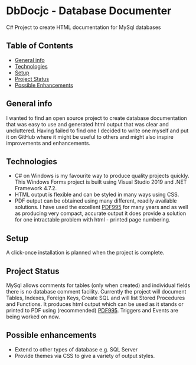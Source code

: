 # DbDocjc - Database Documenter
C# Project to create HTML documentation for MySql databases

## Table of Contents
* [General info](#general-info)
* [Technologies](#technologies)
* [Setup](#setup)
* [Project Status](#project-status)
* [Possible Enhancements](#possible-enhancements)

## General info
I wanted to find an open source project to create database documentation that was easy to use and generated html output that was clear and uncluttered.
Having failed to find one I decided to write one myself and put it on GitHub where it might be useful to others and might also inspire improvements and enhancements.

## Technologies
* C# on Windows is my favourite way to produce quality projects quickly. This Windows Forms project is built using Visual Studio 2019 and .NET Framework 4.7.2.
* HTML output is flexible and can be styled in many ways using CSS.
* PDF output can be obtained using many different, readily available solutions. I have used the excellent [PDF995](http://www.pdf995.com/) for many years and as well as producing very compact, accurate output it does provide a solution for one intractable problem with html - printed page numbering.

## Setup
A click-once installation is planned when the project is complete.

## Project Status
MySql allows comments for tables (only when created) and individual fields there is no database comment facility. 
Currently the project will document Tables, Indexes, Foreign Keys, Create SQL and will list Stored Procedures and Functions. It produces html output which can be used as it stands or printed to PDF using (recommended) [PDF995](http://www.pdf995.com/). Triggers and Events are being worked on now.

## Possible enhancements
* Extend to other types of database e.g. SQL Server
* Provide themes via CSS to give a variety of output styles.
